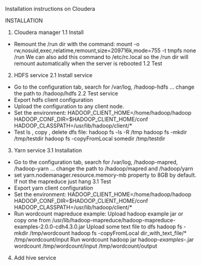  Installation instructions on Cloudera

INSTALLATION
1. Cloudera manager
1.1 Install
* Remount the /run dir with the command:
mount -o rw,nosuid,exec,relatime,remount,size=209716k,mode=755 -t tmpfs none /run
We can also add this command to /etc/rc.local so the /run dir will remount automatically when the server is rebooted
1.2 Test
2. HDFS service
2.1 Install service
* Go to the configuration tab, search for /var/log, /hadoop-hdfs ... change the path to /hadoop/hdfs
2.2 Test service
* Export hdfs client configuration
* Upload the configuration to any client node.
* Set the environment:
HADOOP_CLIENT_HOME=/home/hadoop/hadoop
HADOOP_CONF_DIR=$HADOOP_CLIENT_HOME/conf
HADOOP_CLASSPATH=/usr/lib/hadoop/client/*
* Test ls , copy , delete dfs file:
hadoop fs -ls -R /tmp
hadoop fs -mkdir /tmp/testdir
hadoop fs -copyFromLocal somedir /tmp/testdir
3. Yarn service
3.1 Installation
* Go to the configuration tab, search for /var/log, /hadoop-mapred, /hadoop-yarn ... change the path to /hadoop/mapred and /hadoop/yarn
* set yarn.nodemanager.resource.memory-mb property to 8GB by default. If not the mapreduce just hang
3.1 Test
* Export yarn client configuration
* Set the environment:
HADOOP_CLIENT_HOME=/home/hadoop/hadoop
HADOOP_CONF_DIR=$HADOOP_CLIENT_HOME/conf
HADOOP_CLASSPATH=/usr/lib/hadoop/client/*
* Run wordcount mapreduce example:
Upload hadoop example jar or copy one from /usr/lib/hadoop-mapreduce/hadoop-mapreduce-examples-2.0.0-cdh4.3.0.jar
Upload some text file to dfs
hadoop fs -mkdir /tmp/wordcount
hadoop fs -copyFromLocal dir_with_text_file/* /tmp/wordcount/input
Run wordcount
hadoop jar hadoop-*examples-*.jar wordcount /tmp/wordcount/input /tmp/wordcount/output
4. Add hive service
